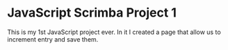 # JavaScript Scrimba Project 1

This is my 1st JavaScript project ever.
In it I created a page that allow us to increment entry and save them.
